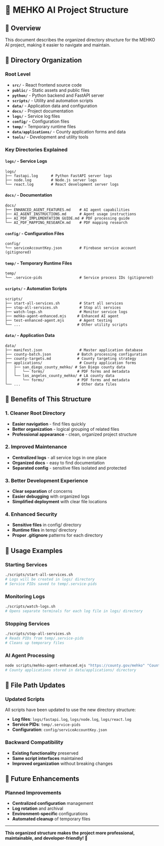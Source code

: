 # 📁 MEHKO AI Project Structure

## 🎯 **Overview**
This document describes the organized directory structure for the MEHKO AI project, making it easier to navigate and maintain.

## 📂 **Directory Organization**

### **Root Level**
- **`src/`** - React frontend source code
- **`public/`** - Static assets and public files
- **`python/`** - Python backend and FastAPI server
- **`scripts/`** - Utility and automation scripts
- **`data/`** - Application data and configuration
- **`docs/`** - Project documentation
- **`logs/`** - Service log files
- **`config/`** - Configuration files
- **`temp/`** - Temporary runtime files
- **`data/applications/`** - County application forms and data
- **`tools/`** - Development and utility tools

### **Key Directories Explained**

#### **`logs/`** - Service Logs
```
logs/
├── fastapi.log      # Python FastAPI server logs
├── node.log         # Node.js server logs
└── react.log        # React development server logs
```

#### **`docs/`** - Documentation
```
docs/
├── ENHANCED_AGENT_FEATURES.md    # AI agent capabilities
├── AI_AGENT_INSTRUCTIONS.md      # Agent usage instructions
├── AI_PDF_IMPLEMENTATION_GUIDE.md # PDF processing guide
└── AI_PDF_MAPPING_RESEARCH.md    # PDF mapping research
```

#### **`config/`** - Configuration Files
```
config/
└── serviceAccountKey.json        # Firebase service account (gitignored)
```

#### **`temp/`** - Temporary Runtime Files
```
temp/
└── .service-pids                 # Service process IDs (gitignored)
```

#### **`scripts/`** - Automation Scripts
```
scripts/
├── start-all-services.sh         # Start all services
├── stop-all-services.sh          # Stop all services
├── watch-logs.sh                 # Monitor service logs
├── mehko-agent-enhanced.mjs     # Enhanced AI agent
├── test-enhanced-agent.mjs       # Agent testing
└── ...                          # Other utility scripts
```

#### **`data/`** - Application Data
```
data/
├── manifest.json                 # Master application database
├── county-batch.json            # Batch processing configuration
├── county-targets.md            # County targeting strategy
├── applications/                 # County application forms
│   ├── san_diego_county_mehko/ # San Diego county data
│   │   └── forms/               # PDF forms and metadata
│   └── los_angeles_county_mehko/ # LA county data
│       └── forms/               # PDF forms and metadata
└── ...                          # Other data files
```

## 🔧 **Benefits of This Structure**

### **1. Cleaner Root Directory**
- **Easier navigation** - find files quickly
- **Better organization** - logical grouping of related files
- **Professional appearance** - clean, organized project structure

### **2. Improved Maintenance**
- **Centralized logs** - all service logs in one place
- **Organized docs** - easy to find documentation
- **Separated config** - sensitive files isolated and protected

### **3. Better Development Experience**
- **Clear separation** of concerns
- **Easier debugging** with organized logs
- **Simplified deployment** with clear file locations

### **4. Enhanced Security**
- **Sensitive files** in config/ directory
- **Runtime files** in temp/ directory
- **Proper .gitignore** patterns for each directory

## 🚀 **Usage Examples**

### **Starting Services**
```bash
./scripts/start-all-services.sh
# Logs will be created in logs/ directory
# Service PIDs saved to temp/.service-pids
```

### **Monitoring Logs**
```bash
./scripts/watch-logs.sh
# Opens separate terminals for each log file in logs/ directory
```

### **Stopping Services**
```bash
./scripts/stop-all-services.sh
# Reads PIDs from temp/.service-pids
# Cleans up temporary files
```

### **AI Agent Processing**
```bash
node scripts/mehko-agent-enhanced.mjs "https://county.gov/mehko" "County Name"
# County applications stored in data/applications/ directory
```

## 📝 **File Path Updates**

### **Updated Scripts**
All scripts have been updated to use the new directory structure:
- **Log files**: `logs/fastapi.log`, `logs/node.log`, `logs/react.log`
- **Service PIDs**: `temp/.service-pids`
- **Configuration**: `config/serviceAccountKey.json`

### **Backward Compatibility**
- **Existing functionality** preserved
- **Same script interfaces** maintained
- **Improved organization** without breaking changes

## 🔮 **Future Enhancements**

### **Planned Improvements**
- **Centralized configuration** management
- **Log rotation** and archival
- **Environment-specific** configurations
- **Automated cleanup** of temporary files

---

**This organized structure makes the project more professional, maintainable, and developer-friendly! 🎉**
